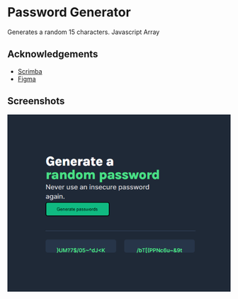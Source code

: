 # Password Generator

Generates a random 15 characters. Javascript Array

## Acknowledgements

 - [Scrimba](https://scrimba.com/learn/learnjavascript/solo-project-password-generator-cR9B46Sg)
 - [Figma](https://www.figma.com/file/NEj9JDycMjF3XKXq7swoc9/Random-Password-Generator-(New-version)?node-id=0%3A1)
 


## Screenshots
![alt text](https://github.com/OjashKush/PasswordGenerator/blob/main/image/passwordGenerator.png)
